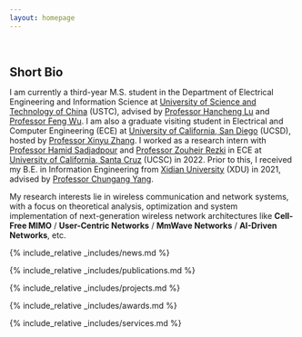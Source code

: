 ```yaml
---
layout: homepage
---
```


<h1 id="about-me"></h1>

<h2 style="margin: 60px 0px 10px;">Short Bio</h2>

I am currently a third-year M.S. student in the Department of Electrical Engineering and Information Science at [University of Science and Technology of China](https://en.ustc.edu.cn) (USTC), advised by [Professor Hancheng Lu](http://staff.ustc.edu.cn/~hclu) and [Professor Feng Wu](https://scholar.google.com/citations?hl=zh-CN&user=5bInRDEAAAAJ). 
I am also a graduate visiting student in Electrical and Computer Engineering (ECE) at [University of California, San Diego](https://ece.ucsd.edu/) (UCSD), 
hosted by [Professor Xinyu Zhang](http://xyzhang.ucsd.edu/). I worked as a research intern with [Professor Hamid Sadjadpour](https://users.soe.ucsc.edu/~hamid/) and [Professor Zouheir Rezki](https://sites.google.com/site/zouheirrezki/home?authuser=0) in ECE at [University of California, Santa Cruz](https://engineering.ucsc.edu/departments/electrical-and-computer-engineering/) (UCSC) in 2022. Prior to this, 
I received my B.E. in Information Engineering from [Xidian University](https://en.xidian.edu.cn/) (XDU) in 2021, advised by [Professor Chungang Yang](https://web.xidian.edu.cn/cgyang/en/index.html).

My research interests lie in wireless communication and network systems, with a focus on theoretical analysis, optimization and system implementation of next-generation wireless network architectures like **Cell-Free MIMO** / **User-Centric Networks** / **MmWave Networks** / **AI-Driven Networks**, etc.

{% include_relative _includes/news.md %}

{% include_relative _includes/publications.md %}

{% include_relative _includes/projects.md %}

{% include_relative _includes/awards.md %}

{% include_relative _includes/services.md %}



